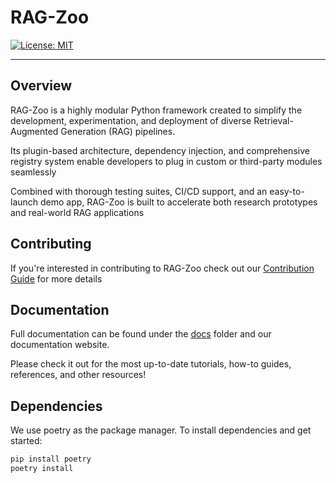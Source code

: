 # RAG-Zoo

[![License: MIT](https://img.shields.io/badge/License-MIT-green.svg)](LICENSE)

---

## Overview

RAG-Zoo is a highly modular Python framework created to simplify the development, experimentation, and deployment of diverse Retrieval-Augmented Generation (RAG) pipelines. 

Its plugin-based architecture, dependency injection, and comprehensive registry system enable developers to plug in custom or third-party modules seamlessly

Combined with thorough testing suites, CI/CD support, and an easy-to-launch demo app, RAG-Zoo is built to accelerate both research prototypes and real-world RAG applications

## Contributing

If you're interested in contributing to RAG-Zoo check out our [Contribution Guide](docs/docs/contribute.md) for more details

## Documentation

Full documentation can be found under the [docs](docs/docs) folder and our documentation website.

Please check it out for the most up-to-date tutorials, how-to guides, references, and other resources!

## Dependencies

We use poetry as the package manager. To install dependencies and get started:

```bash
pip install poetry
poetry install
```
